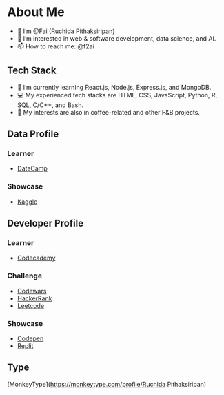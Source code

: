 # About Me
- 👋 I’m @Fai (Ruchida Pithaksiripan)
- 👀 I’m interested in web & software development, data science, and AI.
- 📫 How to reach me: @f2ai

## Tech Stack
- 🌱 I’m currently learning React.js, Node.js, Express.js, and MongoDB.
- 💻 My experienced tech stacks are HTML, CSS, JavaScript, Python, R, SQL, C/C++, and Bash.
- 💞️ My interests are also in coffee-related and other F&B projects.

## Data Profile
### Learner
- [DataCamp](https://www.datacamp.com/portfolio/f2ai)
### Showcase
- [Kaggle](https://www.kaggle.com/ruchidapithaksiripan)

## Developer Profile
### Learner
- [Codecademy](https://www.codecademy.com/profiles/Ruchida)
### Challenge
- [Codewars](https://www.codewars.com/users/Fai)
- [HackerRank](https://www.hackerrank.com/Ruchida)
- [Leetcode](https://leetcode.com/ruchida_pithaksiripan/)
### Showcase
- [Codepen](https://codepen.io/fai-the-decoder)
- [Replit](https://replit.com/@RuchidaPithaksi)

## Type
[MonkeyType](https://monkeytype.com/profile/Ruchida Pithaksiripan)

<!---
Fai/Fai is a ✨ special ✨ repository because its `README.md` (this file) appears on your GitHub profile.
You can click the Preview link to take a look at your changes.
--->
